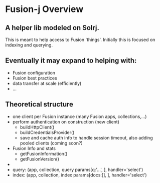 # Fusion-j Overview
## A helper lib modeled on Solrj. 
This is meant to help access to Fusion 'things'. Initially this is focused on indexing and querying. 

## Eventually it may expand to helping with:
- Fusion configuration
- Fusion best practices 
- data transfer at scale (efficiently)
- ...

## Theoretical structure

- one client per Fusion instance (many Fusion apps, collections,...)
- perform authentication on construction (new client)
  - buildHttpClient()
  - buildCredentialsProvider() 
  - save and cache auth info to handle session timeout, also adding pooled clients (coming soon?)
- Fusion Info and stats
  - getFusionInformation()
  - getFusionVersion()
- 
- query: (app, collection, query params[q:'...', ], handler='select')
- index: (app, collection, index params[docs:[], ], handler='select')
